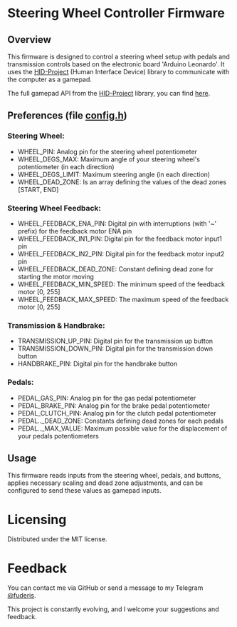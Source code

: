 # Steering Wheel Controller Firmware

## Overview

This firmware is designed to control a steering wheel setup with pedals and transmission controls based on the electronic board 'Arduino Leonardo'. It uses the [HID-Project](https://github.com/NicoHood/HID) (Human Interface Device) library to communicate with the computer as a gamepad.

The full gamepad API from the [HID-Project](https://github.com/NicoHood/HID) library, you can find [here](https://github.com/NicoHood/HID/wiki/Gamepad-API).

## Preferences (file [config.h](https://github.com/fuderis/arduino-steering-wheel/blob/main/src/config.h))

### Steering Wheel:
* WHEEL_PIN: Analog pin for the steering wheel potentiometer
* WHEEL_DEGS_MAX: Maximum angle of your steering wheel's potentiometer (in each direction)
* WHEEL_DEGS_LIMIT: Maximum steering angle (in each direction)
* WHEEL_DEAD_ZONE: Is an array defining the values of the dead zones [START, END]

### Steering Wheel Feedback:
* WHEEL_FEEDBACK_ENA_PIN: Digital pin with interruptions (with '~' prefix) for the feedback motor ENA pin
* WHEEL_FEEDBACK_IN1_PIN: Digital pin for the feedback motor input1 pin
* WHEEL_FEEDBACK_IN2_PIN: Digital pin for the feedback motor input2 pin
* WHEEL_FEEDBACK_DEAD_ZONE: Constant defining dead zone for starting the motor moving
* WHEEL_FEEDBACK_MIN_SPEED: The minimum speed of the feedback motor [0, 255]
* WHEEL_FEEDBACK_MAX_SPEED: The maximum speed of the feedback motor [0, 255]

### Transmission & Handbrake:
* TRANSMISSION_UP_PIN: Digital pin for the transmission up button
* TRANSMISSION_DOWN_PIN: Digital pin for the transmission down button
* HANDBRAKE_PIN: Digital pin for the handbrake button

### Pedals:
* PEDAL_GAS_PIN: Analog pin for the gas pedal potentiometer
* PEDAL_BRAKE_PIN: Analog pin for the brake pedal potentiometer
* PEDAL_CLUTCH_PIN: Analog pin for the clutch pedal potentiometer
* PEDAL.._DEAD_ZONE: Constants defining dead zones for each pedals
* PEDAL.._MAX_VALUE: Maximum possible value for the displacement of your pedals potentiometers

## Usage
This firmware reads inputs from the steering wheel, pedals, and buttons, applies necessary scaling and dead zone adjustments, and can be configured to send these values as gamepad inputs.

# Licensing
Distributed under the MIT license.

# Feedback
You can contact me via GitHub or send a message to my Telegram [@fuderis](https://t.me/fuderis).

This project is constantly evolving, and I welcome your suggestions and feedback.
